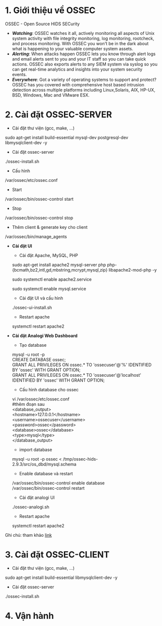# 1. Giới thiệu về OSSEC

OSSEC - Open Source HIDS SECurity

* _**Watching**_: OSSEC watches it all, actively monitoring all aspects of Unix system activity with file integrity monitoring, log monitoring, rootcheck, and process monitoring. With OSSEC you won't be in the dark about what is happening to your valuable computer system assets.
* _**Alerting**_: When attacks happen OSSEC lets you know through alert logs and email alerts sent to you and your IT staff so you can take quick actions. OSSEC also exports alerts to any SIEM system via syslog so you can get real-time analytics and insights into your system security events.
* _**Everywhere**_: Got a variety of operating systems to support and protect? OSSEC has you covered with comprehensive host based intrusion detection across multiple platforms including Linux,Solaris, AIX, HP-UX, BSD, Windows, Mac and VMware ESX.

# 2. Cài đặt OSSEC-SERVER

* Cài đặt thư viện \(gcc, make, ...\)

sudo apt-get install build-essential mysql-dev postgresql-dev libmysqlclient-dev -y

* Cài đặt ossec-server

./ossec-install.sh

* Cấu hình

/var/ossec/etc/ossec.conf

* Start

/var/ossec/bin/ossec-control start

* Stop

/var/ossec/bin/ossec-control stop

* Thêm client & generate key cho client

/var/ossec/bin/manage\_agents

* **Cài đặt UI**

  * Cài đặt Apache, MySQL, PHP

  sudo apt-get install apache2 mysql-server php php-{bcmath,bz2,intl,gd,mbstring,mcrypt,mysql,zip} libapache2-mod-php -y

  sudo systemctl enable apache2.service

  sudo systemctl enable mysql.service

  * Cài đặt UI và cấu hình

  ./ossec-ui-install.sh

  * Restart apache

  systemctl restart apache2

* **Cài đặt Analogi Web Dashboard**

  * Tạo database

  mysql -u root -p  
  CREATE DATABASE ossec;  
  GRANT ALL PRIVILEGES ON ossec.\* TO 'ossecuser'@'%' IDENTIFIED BY 'ossec' WITH GRANT OPTION;  
  GRANT ALL PRIVILEGES ON ossec.\* TO 'ossecuser'@'localhost' IDENTIFIED BY 'ossec' WITH GRANT OPTION;

  * Cấu hình database cho ossec

  vi /var/ossec/etc/ossec.conf  
  \#thêm đoạn sau  
  &lt;database\_output&gt;  
      &lt;hostname&gt;127.0.0.1&lt;/hostname&gt;  
      &lt;username&gt;ossecuser&lt;/username&gt;  
      &lt;password&gt;ossec&lt;/password&gt;  
      &lt;database&gt;ossec&lt;/database&gt;  
      &lt;type&gt;mysql&lt;/type&gt;  
  &lt;/database\_output&gt;

  * import database

  mysql -u root -p ossec &lt; /tmp/ossec-hids-2.9.3/src/os\_dbd/mysql.schema

  * Enable database và restart

  /var/ossec/bin/ossec-control enable database  
  /var/ossec/bin/ossec-control restart

  * Cài đặt analogi UI

  ./ossec-analogi.sh

  * Restart apache

  systemctl restart apache2

Ghi chú: tham khảo [link](https://glynrob.com/monitoring/ossec/)

# 3. Cài đặt OSSEC-CLIENT

* Cài đặt thư viện \(gcc, make, ...\)

sudo apt-get install build-essential libmysqlclient-dev -y

* Cài đặt ossec-server

./ossec-install.sh

# 4. Vận hành



